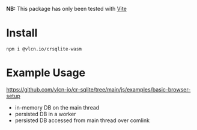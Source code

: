 **NB:** This package has only been tested with [Vite](https://vitejs.dev/)

# Install

```
npm i @vlcn.io/crsqlite-wasm
```

# Example Usage

https://github.com/vlcn-io/cr-sqlite/tree/main/js/examples/basic-browser-setup

- in-memory DB on the main thread
- persisted DB in a worker
- persisted DB accessed from main thread over comlink
